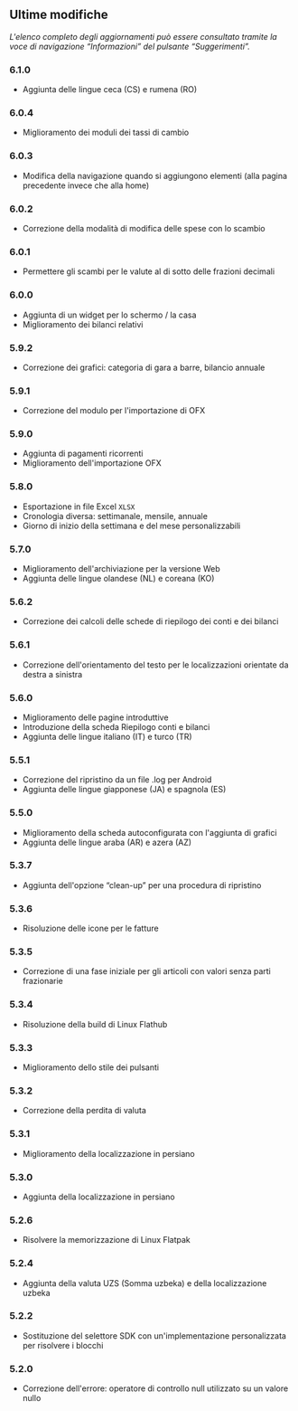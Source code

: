 ## Ultime modifiche

_L'elenco completo degli aggiornamenti può essere consultato tramite la voce di navigazione “Informazioni” del 
pulsante “Suggerimenti”._

### 6.1.0
- Aggiunta delle lingue ceca (CS) e rumena (RO)

### 6.0.4
- Miglioramento dei moduli dei tassi di cambio

### 6.0.3
- Modifica della navigazione quando si aggiungono elementi (alla pagina precedente invece che alla home) 

### 6.0.2
- Correzione della modalità di modifica delle spese con lo scambio

### 6.0.1
- Permettere gli scambi per le valute al di sotto delle frazioni decimali

### 6.0.0
- Aggiunta di un widget per lo schermo / la casa
- Miglioramento dei bilanci relativi

### 5.9.2
- Correzione dei grafici: categoria di gara a barre, bilancio annuale

### 5.9.1
- Correzione del modulo per l'importazione di OFX

### 5.9.0
- Aggiunta di pagamenti ricorrenti
- Miglioramento dell'importazione OFX

### 5.8.0
- Esportazione in file Excel `XLSX`
- Cronologia diversa: settimanale, mensile, annuale
- Giorno di inizio della settimana e del mese personalizzabili

### 5.7.0
- Miglioramento dell'archiviazione per la versione Web
- Aggiunta delle lingue olandese (NL) e coreana (KO)

### 5.6.2
- Correzione dei calcoli delle schede di riepilogo dei conti e dei bilanci

### 5.6.1
- Correzione dell'orientamento del testo per le localizzazioni orientate da destra a sinistra 

### 5.6.0
- Miglioramento delle pagine introduttive
- Introduzione della scheda Riepilogo conti e bilanci
- Aggiunta delle lingue italiano (IT) e turco (TR)

### 5.5.1
- Correzione del ripristino da un file .log per Android
- Aggiunta delle lingue giapponese (JA) e spagnola (ES)

### 5.5.0
- Miglioramento della scheda autoconfigurata con l'aggiunta di grafici
- Aggiunta delle lingue araba (AR) e azera (AZ)

### 5.3.7
- Aggiunta dell'opzione “clean-up” per una procedura di ripristino  

### 5.3.6
- Risoluzione delle icone per le fatture

### 5.3.5
- Correzione di una fase iniziale per gli articoli con valori senza parti frazionarie

### 5.3.4
- Risoluzione della build di Linux Flathub

### 5.3.3
- Miglioramento dello stile dei pulsanti

### 5.3.2
- Correzione della perdita di valuta

### 5.3.1
- Miglioramento della localizzazione in persiano

### 5.3.0
- Aggiunta della localizzazione in persiano

### 5.2.6
- Risolvere la memorizzazione di Linux Flatpak

### 5.2.4
- Aggiunta della valuta UZS (Somma uzbeka) e della localizzazione uzbeka

### 5.2.2
- Sostituzione del selettore SDK con un'implementazione personalizzata per risolvere i blocchi

### 5.2.0
- Correzione dell'errore: operatore di controllo null utilizzato su un valore nullo
